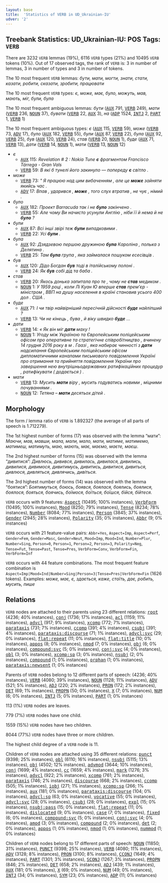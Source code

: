 ```yaml
---
layout: base
title:  'Statistics of VERB in UD_Ukrainian-IU'
udver: '2'
---
```


## Treebank Statistics: UD_Ukrainian-IU: POS Tags: `VERB`

There are 3232 `VERB` lemmas (19%), 6116 `VERB` types (21%) and 10495 `VERB` tokens (10%).
Out of 17 observed tags, the rank of `VERB` is: 3 in number of lemmas, 3 in number of types and 3 in number of tokens.

The 10 most frequent `VERB` lemmas: <em>бути, мати, могти, знати, стати, казати, робити, сказати, зробити, працювати</em>

The 10 most frequent `VERB` types:  <em>є, може, має, було, можуть, мав, мають, міг, були, була</em>

The 10 most frequent ambiguous lemmas: <em>бути</em> (<tt><a href="uk_iu-pos-AUX.html">AUX</a></tt> 791, <tt><a href="uk_iu-pos-VERB.html">VERB</a></tt> 249), <em>мати</em> (<tt><a href="uk_iu-pos-VERB.html">VERB</a></tt> 236, <tt><a href="uk_iu-pos-NOUN.html">NOUN</a></tt> 37), <em>бувати</em> (<tt><a href="uk_iu-pos-VERB.html">VERB</a></tt> 22, <tt><a href="uk_iu-pos-AUX.html">AUX</a></tt> 3), <em>на</em> (<tt><a href="uk_iu-pos-ADP.html">ADP</a></tt> 1524, <tt><a href="uk_iu-pos-INTJ.html">INTJ</a></tt> 2, <tt><a href="uk_iu-pos-PART.html">PART</a></tt> 1, <tt><a href="uk_iu-pos-VERB.html">VERB</a></tt> 1)

The 10 most frequent ambiguous types:  <em>є</em> (<tt><a href="uk_iu-pos-AUX.html">AUX</a></tt> 115, <tt><a href="uk_iu-pos-VERB.html">VERB</a></tt> 59), <em>може</em> (<tt><a href="uk_iu-pos-VERB.html">VERB</a></tt> 73, <tt><a href="uk_iu-pos-ADV.html">ADV</a></tt> 17), <em>було</em> (<tt><a href="uk_iu-pos-AUX.html">AUX</a></tt> 182, <tt><a href="uk_iu-pos-VERB.html">VERB</a></tt> 55), <em>були</em> (<tt><a href="uk_iu-pos-AUX.html">AUX</a></tt> 87, <tt><a href="uk_iu-pos-VERB.html">VERB</a></tt> 22), <em>була</em> (<tt><a href="uk_iu-pos-AUX.html">AUX</a></tt> 92, <tt><a href="uk_iu-pos-VERB.html">VERB</a></tt> 25), <em>був</em> (<tt><a href="uk_iu-pos-AUX.html">AUX</a></tt> 120, <tt><a href="uk_iu-pos-VERB.html">VERB</a></tt> 24), <em>став</em> (<tt><a href="uk_iu-pos-VERB.html">VERB</a></tt> 20, <tt><a href="uk_iu-pos-NOUN.html">NOUN</a></tt> 1), <em>буде</em> (<tt><a href="uk_iu-pos-AUX.html">AUX</a></tt> 71, <tt><a href="uk_iu-pos-VERB.html">VERB</a></tt> 13), <em>дати</em> (<tt><a href="uk_iu-pos-VERB.html">VERB</a></tt> 14, <tt><a href="uk_iu-pos-NOUN.html">NOUN</a></tt> 1), <em>мати</em> (<tt><a href="uk_iu-pos-VERB.html">VERB</a></tt> 13, <tt><a href="uk_iu-pos-NOUN.html">NOUN</a></tt> 12)


* <em>є</em>
  * <tt><a href="uk_iu-pos-AUX.html">AUX</a></tt> 115: <em>Revelation # 2 : Nokia Tune <b>є</b> фрагментом Francisco Tárrega - Gran Vals</em>
  * <tt><a href="uk_iu-pos-VERB.html">VERB</a></tt> 59: <em>В які б тунелі його закинуло — попереду <b>є</b> світло .</em>
* <em>може</em>
  * <tt><a href="uk_iu-pos-VERB.html">VERB</a></tt> 73: <em>" Я працюю над цим вибаченням , але це <b>може</b> зайняти якийсь час .</em>
  * <tt><a href="uk_iu-pos-ADV.html">ADV</a></tt> 17: <em>Впав , ударився , <b>може</b> , того слух втратив , не чує , німий .</em>
* <em>було</em>
  * <tt><a href="uk_iu-pos-AUX.html">AUX</a></tt> 182: <em>Проект Barracuda так і не <b>було</b> закінчено .</em>
  * <tt><a href="uk_iu-pos-VERB.html">VERB</a></tt> 55: <em>Але чому Ви начисто усунули Англію , ніби її й нема й не <b>було</b> ?</em>
* <em>були</em>
  * <tt><a href="uk_iu-pos-AUX.html">AUX</a></tt> 87: <em>Всі інші звірі теж <b>були</b> випадковими .</em>
  * <tt><a href="uk_iu-pos-VERB.html">VERB</a></tt> 22: <em>Усі <b>були</b> .</em>
* <em>була</em>
  * <tt><a href="uk_iu-pos-AUX.html">AUX</a></tt> 92: <em>Дзядзевою першою дружиною <b>була</b> Кароліна , полька з Делятина .</em>
  * <tt><a href="uk_iu-pos-VERB.html">VERB</a></tt> 25: <em>Там <b>була</b> група , яка займалася пошуком есесівців .</em>
* <em>був</em>
  * <tt><a href="uk_iu-pos-AUX.html">AUX</a></tt> 120: <em>Дідо Богдан <b>був</b> тоді в італійському полоні .</em>
  * <tt><a href="uk_iu-pos-VERB.html">VERB</a></tt> 24: <em>Як <b>був</b> собі дід та баба .</em>
* <em>став</em>
  * <tt><a href="uk_iu-pos-VERB.html">VERB</a></tt> 20: <em>Якось донька запитала про те , чому не <b>став</b> медиком .</em>
  * <tt><a href="uk_iu-pos-NOUN.html">NOUN</a></tt> 1: <em>У 1959 році , коли Лі Куан Ю вперше <b>став</b> прем'єр - міністром , ВВП на душу населення в країні становив усього 400 дол . США .</em>
* <em>буде</em>
  * <tt><a href="uk_iu-pos-AUX.html">AUX</a></tt> 71: <em>І чи твір найвірніший пересічній дійсності <b>буде</b> найліпший ?</em>
  * <tt><a href="uk_iu-pos-VERB.html">VERB</a></tt> 13: <em>Чи не кінець , бува , й віку швидко <b>буде</b> ...</em>
* <em>дати</em>
  * <tt><a href="uk_iu-pos-VERB.html">VERB</a></tt> 14: <em>« Як він міг <b>дати</b> маху !</em>
  * <tt><a href="uk_iu-pos-NOUN.html">NOUN</a></tt> 1: <em>Угоду між Україною та Європейським поліцейським офісом про оперативне та стратегічне співробітництво , вчинену 14 грудня 2016 року в м . Гаазі , яка набирає чинності з <b>дати</b> надсилання Європейським поліцейським офісом дипломатичними каналами письмового повідомлення Україні про отримання та прийняття повідомлення України про завершення нею внутрішньодержавних ратифікаційних процедур , ратифікувати ( додається ) .</em>
* <em>мати</em>
  * <tt><a href="uk_iu-pos-VERB.html">VERB</a></tt> 13: <em>Мусить <b>мати</b> віру , мусить годуватись новими , міцними почуваннями .</em>
  * <tt><a href="uk_iu-pos-NOUN.html">NOUN</a></tt> 12: <em>Тетяна – <b>мати</b> десятьох дітей .</em>

## Morphology

The form / lemma ratio of `VERB` is 1.892327 (the average of all parts of speech is 1.712279).

The 1st highest number of forms (17) was observed with the lemma “мати”: <em>Маючи, мав, мавши, мала, мали, мало, мати, матиме, матимемо, матимеш, матимуть, маю, мають, має, маємо, маєте, маєш</em>.

The 2nd highest number of forms (15) was observed with the lemma “дивитися”: <em>Дивлюсь, дивився, дивилась, дивилася, дивились, дивилися, дивимося, дивитимусь, дивитись, дивитися, дивиться, дивлюся, дивляться, дивлячись, дивіться</em>.

The 3rd highest number of forms (14) was observed with the lemma “боятися”: <em>Боятимуться, боюсь, боявся, боялася, боялись, боялися, боялося, бояться, боячись, боїмося, боїться, боїшся, бійся, бійтеся</em>.

`VERB` occurs with 9 features: <tt><a href="uk_iu-feat-Aspect.html">Aspect</a></tt> (10495; 100% instances), <tt><a href="uk_iu-feat-VerbForm.html">VerbForm</a></tt> (10495; 100% instances), <tt><a href="uk_iu-feat-Mood.html">Mood</a></tt> (8250; 79% instances), <tt><a href="uk_iu-feat-Tense.html">Tense</a></tt> (8234; 78% instances), <tt><a href="uk_iu-feat-Number.html">Number</a></tt> (8084; 77% instances), <tt><a href="uk_iu-feat-Person.html">Person</a></tt> (3845; 37% instances), <tt><a href="uk_iu-feat-Gender.html">Gender</a></tt> (2945; 28% instances), <tt><a href="uk_iu-feat-Polarity.html">Polarity</a></tt> (35; 0% instances), <tt><a href="uk_iu-feat-Abbr.html">Abbr</a></tt> (9; 0% instances)

`VERB` occurs with 21 feature-value pairs: `Abbr=Yes`, `Aspect=Imp`, `Aspect=Perf`, `Gender=Fem`, `Gender=Masc`, `Gender=Neut`, `Mood=Imp`, `Mood=Ind`, `Number=Plur`, `Number=Sing`, `Person=0`, `Person=1`, `Person=2`, `Person=3`, `Polarity=Neg`, `Tense=Fut`, `Tense=Past`, `Tense=Pres`, `VerbForm=Conv`, `VerbForm=Fin`, `VerbForm=Inf`

`VERB` occurs with 44 feature combinations.
The most frequent feature combination is `Aspect=Imp|Mood=Ind|Number=Sing|Person=3|Tense=Pres|VerbForm=Fin` (1626 tokens).
Examples: <em>може, має, є, здається, каже, стоїть, дає, робить, мусить, пише</em>


## Relations

`VERB` nodes are attached to their parents using 23 different relations: <tt><a href="uk_iu-dep-root.html">root</a></tt> (4236; 40% instances), <tt><a href="uk_iu-dep-conj.html">conj</a></tt> (1736; 17% instances), <tt><a href="uk_iu-dep-acl.html">acl</a></tt> (1159; 11% instances), <tt><a href="uk_iu-dep-advcl.html">advcl</a></tt> (917; 9% instances), <tt><a href="uk_iu-dep-xcomp.html">xcomp</a></tt> (772; 7% instances), <tt><a href="uk_iu-dep-parataxis.html">parataxis</a></tt> (731; 7% instances), <tt><a href="uk_iu-dep-ccomp.html">ccomp</a></tt> (391; 4% instances), <tt><a href="uk_iu-dep-csubj.html">csubj</a></tt> (391; 4% instances), <tt><a href="uk_iu-dep-parataxis-discourse.html">parataxis:discourse</a></tt> (71; 1% instances), <tt><a href="uk_iu-dep-advcl-svc.html">advcl:svc</a></tt> (29; 0% instances), <tt><a href="uk_iu-dep-flat-repeat.html">flat:repeat</a></tt> (11; 0% instances), <tt><a href="uk_iu-dep-flat-title.html">flat:title</a></tt> (10; 0% instances), <tt><a href="uk_iu-dep-appos.html">appos</a></tt> (8; 0% instances), <tt><a href="uk_iu-dep-nmod.html">nmod</a></tt> (7; 0% instances), <tt><a href="uk_iu-dep-obj.html">obj</a></tt> (6; 0% instances), <tt><a href="uk_iu-dep-compound-svc.html">compound:svc</a></tt> (5; 0% instances), <tt><a href="uk_iu-dep-conj-svc.html">conj:svc</a></tt> (4; 0% instances), <tt><a href="uk_iu-dep-obl.html">obl</a></tt> (3; 0% instances), <tt><a href="uk_iu-dep-xcomp-sp.html">xcomp:sp</a></tt> (3; 0% instances), <tt><a href="uk_iu-dep-nsubj.html">nsubj</a></tt> (2; 0% instances), <tt><a href="uk_iu-dep-compound.html">compound</a></tt> (1; 0% instances), <tt><a href="uk_iu-dep-orphan.html">orphan</a></tt> (1; 0% instances), <tt><a href="uk_iu-dep-parataxis-newsent.html">parataxis:newsent</a></tt> (1; 0% instances)

Parents of `VERB` nodes belong to 12 different parts of speech:  (4236; 40% instances), <tt><a href="uk_iu-pos-VERB.html">VERB</a></tt> (4080; 39% instances), <tt><a href="uk_iu-pos-NOUN.html">NOUN</a></tt> (1128; 11% instances), <tt><a href="uk_iu-pos-ADV.html">ADV</a></tt> (521; 5% instances), <tt><a href="uk_iu-pos-ADJ.html">ADJ</a></tt> (220; 2% instances), <tt><a href="uk_iu-pos-PRON.html">PRON</a></tt> (172; 2% instances), <tt><a href="uk_iu-pos-DET.html">DET</a></tt> (69; 1% instances), <tt><a href="uk_iu-pos-PROPN.html">PROPN</a></tt> (50; 0% instances), <tt><a href="uk_iu-pos-X.html">X</a></tt> (7; 0% instances), <tt><a href="uk_iu-pos-NUM.html">NUM</a></tt> (6; 0% instances), <tt><a href="uk_iu-pos-INTJ.html">INTJ</a></tt> (5; 0% instances), <tt><a href="uk_iu-pos-PART.html">PART</a></tt> (1; 0% instances)

113 (1%) `VERB` nodes are leaves.

779 (7%) `VERB` nodes have one child.

1559 (15%) `VERB` nodes have two children.

8044 (77%) `VERB` nodes have three or more children.

The highest child degree of a `VERB` node is 11.

Children of `VERB` nodes are attached using 35 different relations: <tt><a href="uk_iu-dep-punct.html">punct</a></tt> (9398; 25% instances), <tt><a href="uk_iu-dep-obl.html">obl</a></tt> (6110; 16% instances), <tt><a href="uk_iu-dep-nsubj.html">nsubj</a></tt> (5115; 13% instances), <tt><a href="uk_iu-dep-obj.html">obj</a></tt> (4502; 12% instances), <tt><a href="uk_iu-dep-advmod.html">advmod</a></tt> (3644; 10% instances), <tt><a href="uk_iu-dep-conj.html">conj</a></tt> (1699; 4% instances), <tt><a href="uk_iu-dep-cc.html">cc</a></tt> (1659; 4% instances), <tt><a href="uk_iu-dep-mark.html">mark</a></tt> (1276; 3% instances), <tt><a href="uk_iu-dep-advcl.html">advcl</a></tt> (922; 2% instances), <tt><a href="uk_iu-dep-xcomp.html">xcomp</a></tt> (761; 2% instances), <tt><a href="uk_iu-dep-parataxis.html">parataxis</a></tt> (746; 2% instances), <tt><a href="uk_iu-dep-discourse.html">discourse</a></tt> (668; 2% instances), <tt><a href="uk_iu-dep-ccomp.html">ccomp</a></tt> (505; 1% instances), <tt><a href="uk_iu-dep-iobj.html">iobj</a></tt> (271; 1% instances), <tt><a href="uk_iu-dep-xcomp-sp.html">xcomp:sp</a></tt> (266; 1% instances), <tt><a href="uk_iu-dep-aux.html">aux</a></tt> (181; 0% instances), <tt><a href="uk_iu-dep-parataxis-discourse.html">parataxis:discourse</a></tt> (104; 0% instances), <tt><a href="uk_iu-dep-advcl-sp.html">advcl:sp</a></tt> (63; 0% instances), <tt><a href="uk_iu-dep-vocative.html">vocative</a></tt> (55; 0% instances), <tt><a href="uk_iu-dep-advcl-svc.html">advcl:svc</a></tt> (28; 0% instances), <tt><a href="uk_iu-dep-csubj.html">csubj</a></tt> (28; 0% instances), <tt><a href="uk_iu-dep-expl.html">expl</a></tt> (15; 0% instances), <tt><a href="uk_iu-dep-nsubj-pass.html">nsubj:pass</a></tt> (15; 0% instances), <tt><a href="uk_iu-dep-flat-repeat.html">flat:repeat</a></tt> (11; 0% instances), <tt><a href="uk_iu-dep-dislocated.html">dislocated</a></tt> (9; 0% instances), <tt><a href="uk_iu-dep-case.html">case</a></tt> (7; 0% instances), <tt><a href="uk_iu-dep-fixed.html">fixed</a></tt> (6; 0% instances), <tt><a href="uk_iu-dep-compound-svc.html">compound:svc</a></tt> (5; 0% instances), <tt><a href="uk_iu-dep-conj-svc.html">conj:svc</a></tt> (4; 0% instances), <tt><a href="uk_iu-dep-amod.html">amod</a></tt> (3; 0% instances), <tt><a href="uk_iu-dep-compound.html">compound</a></tt> (2; 0% instances), <tt><a href="uk_iu-dep-det.html">det</a></tt> (2; 0% instances), <tt><a href="uk_iu-dep-appos.html">appos</a></tt> (1; 0% instances), <tt><a href="uk_iu-dep-nmod.html">nmod</a></tt> (1; 0% instances), <tt><a href="uk_iu-dep-nummod.html">nummod</a></tt> (1; 0% instances)

Children of `VERB` nodes belong to 17 different parts of speech: <tt><a href="uk_iu-pos-NOUN.html">NOUN</a></tt> (11850; 31% instances), <tt><a href="uk_iu-pos-PUNCT.html">PUNCT</a></tt> (9398; 25% instances), <tt><a href="uk_iu-pos-VERB.html">VERB</a></tt> (4080; 11% instances), <tt><a href="uk_iu-pos-ADV.html">ADV</a></tt> (3128; 8% instances), <tt><a href="uk_iu-pos-PRON.html">PRON</a></tt> (3100; 8% instances), <tt><a href="uk_iu-pos-CCONJ.html">CCONJ</a></tt> (1649; 4% instances), <tt><a href="uk_iu-pos-PART.html">PART</a></tt> (1301; 3% instances), <tt><a href="uk_iu-pos-SCONJ.html">SCONJ</a></tt> (1267; 3% instances), <tt><a href="uk_iu-pos-PROPN.html">PROPN</a></tt> (846; 2% instances), <tt><a href="uk_iu-pos-DET.html">DET</a></tt> (658; 2% instances), <tt><a href="uk_iu-pos-ADJ.html">ADJ</a></tt> (439; 1% instances), <tt><a href="uk_iu-pos-AUX.html">AUX</a></tt> (181; 0% instances), <tt><a href="uk_iu-pos-X.html">X</a></tt> (69; 0% instances), <tt><a href="uk_iu-pos-NUM.html">NUM</a></tt> (49; 0% instances), <tt><a href="uk_iu-pos-INTJ.html">INTJ</a></tt> (34; 0% instances), <tt><a href="uk_iu-pos-SYM.html">SYM</a></tt> (23; 0% instances), <tt><a href="uk_iu-pos-ADP.html">ADP</a></tt> (11; 0% instances)

